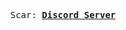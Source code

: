 <p align="center">
  <samp>
    Scar:
    <b><a href="https://discord.gg/y9rDWdtM8J">Discord Server</a></b>
</samp><br>
</p>
